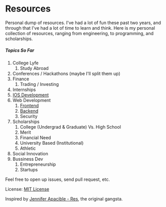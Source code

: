 Resources
=========

Personal dump of resources. I've had a lot of fun these past two years, and through that I've had a lot of time to learn and think. Here is my personal collection of resources, ranging from engineering, to programming, and scholarships.

##### Topics So Far
1. College Lyfe
    1. Study Abroad
2. Conferences / Hackathons (maybe I'll split them up)
3. Finance
    1. Trading / Investing
4. Internships
5. [IOS Development](https://github.com/mrcoven94/resources/blob/gh-pages/IOS.md)
6. Web Development 
    1. [Frontend](https://github.com/mrcoven94/resources/blob/gh-pages/frontend.md)
    2. [Backend](https://github.com/mrcoven94/resources/blob/gh-pages/backend.md)
    4. Security
7. Scholarships
    1. College (Undergrad & Graduate) Vs. High School
    2. Merit
    3. Financial Need
    4. University Based (Institutional)
    5. Athletic
8. Social Innovation
9. Bussiness Dev 
    1. Entrepreneurship
    2. Startups
    
    

Feel free to open up issues, send pull request, etc.

License: [MIT License](https://github.com/mrcoven94/resources/blob/gh-pages/LICENSE.md)

Inspired by [Jennifer Apacible - Res](https://github.com/japacible/res), the original gangsta. 
